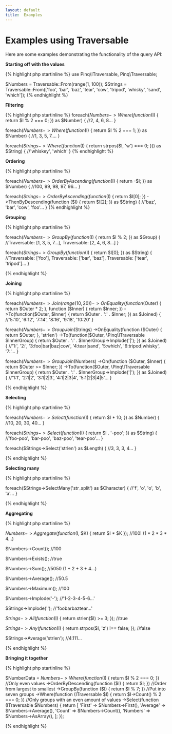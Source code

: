 ```yaml
---
layout: default
title:  Examples
---
```

Examples using Traversable
==========================

Here are some examples demonstrating the functionality of the query API:

**Starting off with the values**

{% highlight php startinline %}
use Pinq\ITraversable, Pinq\Traversable;

$Numbers = Traversable::From(range(1, 100));
$Strings = Traversable::From(['foo', 'bar', 'baz', 'tear', 'cow', 'tripod', 'whisky', 'sand', 'which']);
{% endhighlight %}

**Filtering**

{% highlight php startinline %}
foreach($Numbers->Where(function ($I) { return $I % 2 === 0; }) as $Number) {
    //2, 4, 6, 8...
}

foreach($Numbers->Where(function ($I) { return $I % 2 === 1; }) as $Number) {
    //1, 3, 5, 7....
}

foreach($Strings->Where(function ($I) { return strpos($I, 'w') === 0; })) as $String) {
    //'whiskey', 'which'
}
{% endhighlight %}

**Ordering**

{% highlight php startinline %}

foreach($Numbers->OrderByAscending(function ($I) { return -$I; }) as $Number) {
    //100, 99, 98, 97, 96...
}

foreach($Strings
        ->OrderByAscending(function ($I) { return $I[0]; })
        ->ThenByDescending(function ($I) { return $I[2]; }) as $String) {
    //'baz', 'bar', 'cow', 'foo'...
}
{% endhighlight %}

**Grouping**

{% highlight php startinline %}

foreach($Numbers->GroupBy(function ($I) { return $I % 2; }) as $Group) {
    //Traversable: [1, 3, 5, 7...], Traversable: [2, 4, 6, 8...]
}

foreach($Strings->GroupBy(function ($I) { return $I[0]; }) as $String) {
    //Traversable: ['foo'], Traversable: ['bar', 'baz'], Traversable: ['tear', 'tripod']...
}

{% endhighlight %}

**Joining**

{% highlight php startinline %}

foreach($Numbers
        ->Join(range(10, 20))
        ->OnEquality(function ($Outer) { return $Outer * 2; }, function ($Inner) { return $Inner; })
        ->To(function($Outer, $Inner) { return $Outer . ':' . $Inner; }) as $Joined) {
    //'5:10', '6:12', '7:14', '8:16', '9:18', '10:20'
}

foreach($Numbers
        ->GroupJoin($Strings)
        ->OnEquality(function ($Outer) { return $Outer; }, 'strlen')
        ->To(function($Outer, \Pinq\ITraversable $InnerGroup) { return $Outer . ':' . $InnerGroup->Implode('|'); }) as $Joined) {
    //'1:', '2:', '3:foo|bar|baz|cow', '4:tear|sand', '5:which', '6:tripod|whisky', '7:'...
}

foreach($Numbers
        ->GroupJoin($Numbers)
        ->On(function ($Outer, $Inner) { return $Outer >= $Inner; })
        ->To(function($Outer, \Pinq\ITraversable $InnerGroup) { return $Outer . ':' . $InnerGroup->Implode('|'); }) as $Joined) {
    //'1:1', '2:1|2', '3:1|2|3', '4:1|2|3|4', '5:1|2|3|4|5'...
}

{% endhighlight %}

**Selecting**

{% highlight php startinline %}

foreach($Numbers->Select(function ($I) { return $I * 10; }) as $Number) {
    //10, 20, 30, 40...
}

foreach($Strings->Select(function ($I) { return $I . '-poo'; }) as $String) {
    //'foo-poo', 'bar-poo', 'baz-poo', 'tear-poo'...
}

foreach($Strings->Select('strlen') as $Length) {
    //3, 3, 3, 4...
}

{% endhighlight %}

**Selecting many**

{% highlight php startinline %}

foreach($Strings->SelectMany('str_split') as $Character) {
    //'f', 'o', 'o', 'b', 'a'...
}

{% endhighlight %}

**Aggregating**

{% highlight php startinline %}

$Numbers->Aggregate(function ($I, $K) { return $I * $K }); //100! (1 * 2 * 3 * 4...)

$Numbers->Count(); //100

$Numbers->Exists(); //true

$Numbers->Sum(); //5050 (1 + 2 + 3 + 4...)

$Numbers->Average(); //50.5

$Numbers->Maximum(); //100

$Numbers->Implode('-'); //'1-2-3-4-5-6...'


$Strings->Implode(''); //'foobarbaztear...'

$Strings->All(function ($I) { return strlen($I) >= 3; }); //true

$Strings->Any(function ($I) { return strpos($I, 'z') !== false; }); //false

$Strings->Average('strlen'); //4.111...

{% endhighlight %}

**Bringing it together**

{% highlight php startinline %}

$NumberData = $Numbers
        ->Where(function ($I) { return $I % 2 === 0; }) //Only even values
        ->OrderByDescending(function ($I) { return $I; }) //Order from largest to smallest
        ->GroupBy(function ($I) { return $I % 7; }) //Put into seven groups
        ->Where(function (ITraversable $I) { return $I->Count() % 2 === 0; }) //Only groups with an even amount of values
        ->Select(function (ITraversable $Numbers) {
            return [
                'First' => $Numbers->First(),
                'Average' => $Numbers->Average(),
                'Count' => $Numbers->Count(),
                'Numbers' => $Numbers->AsArray(),
            ];
        });

{% endhighlight %}

